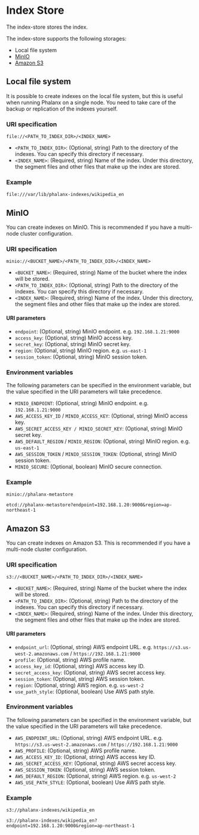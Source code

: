 # Index Store

The index-store stores the index.  

The index-store supports the following storages:
- Local file system
- [MinIO](https://min.io/)
- [Amazon S3](https://aws.amazon.com/s3/)


## Local file system

It is possible to create indexes on the local file system, but this is useful when running Phalanx on a single node.
You need to take care of the backup or replication of the indexes yourself.

### URI specification

```
file://<PATH_TO_INDEX_DIR>/<INDEX_NAME>
```

- `<PATH_TO_INDEX_DIR>`: (Optional, string) Path to the directory of the indexes. You can specify this directory if necessary.
- `<INDEX_NAME>`: (Required, string) Name of the index. Under this directory, the segment files and other files that make up the index are stored.

### Example

```
file:///var/lib/phalanx-indexes/wikipedia_en
```


## MinIO

You can create indexes on MinIO. This is recommended if you have a multi-node cluster configuration.

### URI specification

```
minio://<BUCKET_NAME>/<PATH_TO_INDEX_DIR>/<INDEX_NAME>
```

- `<BUCKET_NAME>`: (Required, string) Name of the bucket where the index will be stored.
- `<PATH_TO_INDEX_DIR>`: (Optional, string) Path to the directory of the indexes. You can specify this directory if necessary.
- `<INDEX_NAME>`: (Required, string) Name of the index. Under this directory, the segment files and other files that make up the index are stored.

#### URI parameters

- `endpoint`: (Optional, string) MinIO endpoint. e.g. `192.168.1.21:9000`
- `access_key`: (Optional, string) MinIO access key.
- `secret_key`: (Optional, string) MinIO secret key.
- `region`: (Optional, string) MinIO region. e.g. `us-east-1`
- `session_token`: (Optional, string) MinIO session token.

### Environment variables

The following parameters can be specified in the environment variable, but the value specified in the URI parameters will take precedence.

- `MINIO_ENDPOINT`: (Optional, string) MinIO endpoint. e.g. `192.168.1.21:9000`
- `AWS_ACCESS_KEY_ID` / `MINIO_ACCESS_KEY`: (Optional, string) MinIO access key.
- `AWS_SECRET_ACCESS_KEY / MINIO_SECRET_KEY`: (Optional, string) MinIO secret key.
- `AWS_DEFAULT_REGION` / `MINIO_REGION`: (Optional, string) MinIO region. e.g. `us-east-1`
- `AWS_SESSION_TOKEN` / `MINIO_SESSION_TOKEN`: (Optional, string) MinIO session token.
- `MINIO_SECURE`: (Optional, boolean) MinIO secure connection.

### Example

```
minio://phalanx-metastore
```

```
etcd://phalanx-metastore?endpoint=192.168.1.20:9000&region=ap-northeast-1
```


## Amazon S3

You can create indexes on Amazon S3. This is recommended if you have a multi-node cluster configuration.

### URI specification

```
s3://<BUCKET_NAME>/<PATH_TO_INDEX_DIR>/<INDEX_NAME>
```

- `<BUCKET_NAME>`: (Required, string) Name of the bucket where the index will be stored.
- `<PATH_TO_INDEX_DIR>`: (Optional, string) Path to the directory of the indexes. You can specify this directory if necessary.
- `<INDEX_NAME>`: (Required, string) Name of the index. Under this directory, the segment files and other files that make up the index are stored.

#### URI parameters

- `endpoint_url`: (Optional, string) AWS endpoint URL. e.g. `https://s3.us-west-2.amazonaws.com` / `https://192.168.1.21:9000`
- `profile`: (Optional, string) AWS profile name.
- `access_key_id`: (Optional, string) AWS access key ID.
- `secret_access_key`: (Optional, string) AWS secret access key.
- `session_token`: (Optional, string) AWS session token.
- `region`: (Optional, string) AWS region. e.g. `us-west-2`
- `use_path_style`:  (Optional, boolean) Use AWS path style.

### Environment variables

The following parameters can be specified in the environment variable, but the value specified in the URI parameters will take precedence.

- `AWS_ENDPOINT_URL`: (Optional, string) AWS endpoint URL. e.g. `https://s3.us-west-2.amazonaws.com` / `https://192.168.1.21:9000`
- `AWS_PROFILE`: (Optional, string) AWS profile name.
- `AWS_ACCESS_KEY_ID`: (Optional, string) AWS access key ID.
- `AWS_SECRET_ACCESS_KEY`: (Optional, string) AWS secret access key.
- `AWS_SESSION_TOKEN`: (Optional, string) AWS session token.
- `AWS_DEFAULT_REGION`: (Optional, string) AWS region. e.g. `us-west-2`
- `AWS_USE_PATH_STYLE`: (Optional, boolean) Use AWS path style.

### Example

```
s3://phalanx-indexes/wikipedia_en
```

```
s3://phalanx-indexes/wikipedia_en?endpoint=192.168.1.20:9000&region=ap-northeast-1
```
